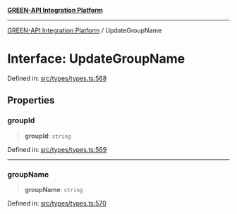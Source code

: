 [**GREEN-API Integration Platform**](../README.md)

***

[GREEN-API Integration Platform](../globals.md) / UpdateGroupName

# Interface: UpdateGroupName

Defined in: [src/types/types.ts:568](https://github.com/green-api/greenapi-integration/blob/20ab1c18eae4ff2cd48cede03d005dd7127abc0b/src/types/types.ts#L568)

## Properties

### groupId

> **groupId**: `string`

Defined in: [src/types/types.ts:569](https://github.com/green-api/greenapi-integration/blob/20ab1c18eae4ff2cd48cede03d005dd7127abc0b/src/types/types.ts#L569)

***

### groupName

> **groupName**: `string`

Defined in: [src/types/types.ts:570](https://github.com/green-api/greenapi-integration/blob/20ab1c18eae4ff2cd48cede03d005dd7127abc0b/src/types/types.ts#L570)
